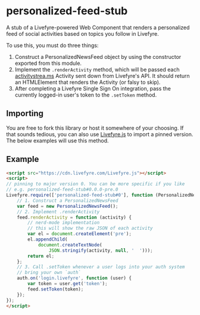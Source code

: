 # personalized-feed-stub

A stub of a Livefyre-powered Web Component that renders a personalized feed of social activities based on topics you follow in Livefyre.

To use this, you must do three things:

1. Construct a PersonalizedNewsFeed object by using the constructor exported from this module.
2. Implement the `.renderActivity` method, which will be passed each [activitystrea.ms]() Activity sent down from Livefyre's API. It should return an HTMLElement that renders the Activity (or falsy to skip).
3. After completing a Livefyre Single Sign On integration, pass the currently logged-in user's token to the `.setToken` method.

## Importing

You are free to fork this library or host it somewhere of your choosing. If that sounds tedious, you can also use [Livefyre.js](https://github.com/Livefyre/Livefyre.js) to import a pinned version. The below examples will use this method.

## Example

```html
<script src="https://cdn.livefyre.com/Livefyre.js"></script>
<script>
// pinning to major version 0. You can be more specific if you like
// e.g. personalized-feed-stub#0.0.0-pre.0
Livefyre.require(['personalized-feed-stub#0'], function (PersonalizedNewsFeed) {
    // 1. Construct a PersonalizedNewsFeed
    var feed = new PersonalizedNewsFeed();
    // 2. Implement .renderActivity
    feed.renderActivity = function (activity) {
        // nerd-mode implementation
        // this will show the raw JSON of each activity
        var el = document.createElement('pre');
        el.appendChild(
            document.createTextNode(
                JSON.stringify(activity, null, '  ')));
        return el;
    };
    // 3. Call .setToken whenever a user logs into your auth system
    // bring your own `auth`
    auth.on('login.livefyre', function (user) {
        var token = user.get('token');
        feed.setToken(token);
    });
});
</script>
```
